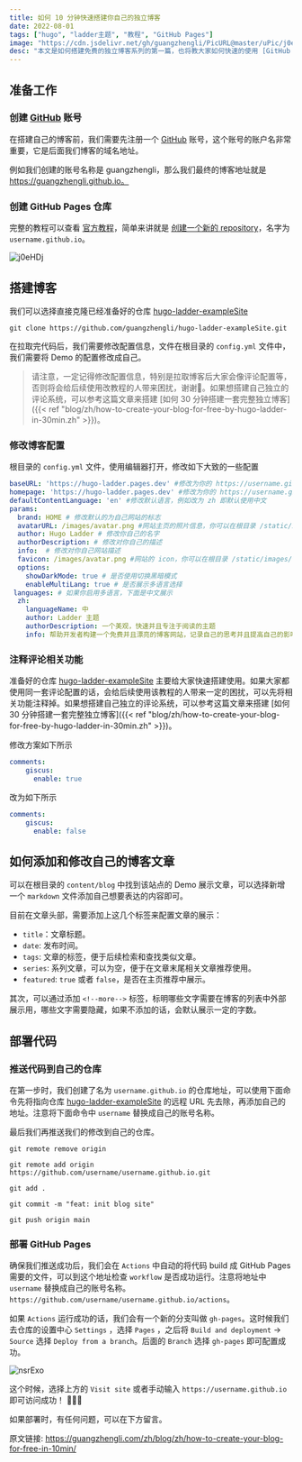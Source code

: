 ```yaml
---
title: 如何 10 分钟快速搭建你自己的独立博客
date: 2022-08-01
tags: ["hugo", "ladder主题", "教程", "GitHub Pages"]
image: "https://cdn.jsdelivr.net/gh/guangzhengli/PicURL@master/uPic/j0eHDj.png"
desc: "本文是如何搭建免费的独立博客系列的第一篇，也将教大家如何快速的使用 [GitHub Pages](https://pages.github.com/) 的功能来搭建属于自己的博客。"
---
```


<!--more-->

## 准备工作

### 创建 [GitHub](https://github.com/) 账号

在搭建自己的博客前，我们需要先注册一个 [GitHub](https://github.com/) 账号，这个账号的账户名非常重要，它是后面我们博客的域名地址。

例如我们创建的账号名称是 guangzhengli，那么我们最终的博客地址就是 https://guangzhengli.github.io。

### 创建 GitHub Pages 仓库

完整的教程可以查看 [官方教程](https://pages.github.com/)，简单来讲就是 [创建一个新的 repository](https://github.com/new)，名字为 `username.github.io`。

![j0eHDj](https://cdn.jsdelivr.net/gh/guangzhengli/PicURL@master/uPic/j0eHDj.png)

## 搭建博客

我们可以选择直接克隆已经准备好的仓库 [hugo-ladder-exampleSite](https://github.com/guangzhengli/hugo-ladder-exampleSite)

```
git clone https://github.com/guangzhengli/hugo-ladder-exampleSite.git
```

在拉取完代码后，我们需要修改配置信息，文件在根目录的 `config.yml` 文件中，我们需要将 Demo 的配置修改成自己。

> 请注意，一定记得修改配置信息，特别是拉取博客后大家会像评论配置等，否则将会给后续使用改教程的人带来困扰，谢谢🙏。如果想搭建自己独立的评论系统，可以参考这篇文章来搭建 [如何 30 分钟搭建一套完整独立博客]({{< ref "blog/zh/how-to-create-your-blog-for-free-by-hugo-ladder-in-30min.zh" >}})。

### 修改博客配置

根目录的 `config.yml` 文件，使用编辑器打开，修改如下大致的一些配置

```yml
baseURL: 'https://hugo-ladder.pages.dev' #修改为你的 https://username.github.io
homepage: 'https://hugo-ladder.pages.dev' #修改为你的 https://username.github.io
defaultContentLanguage: 'en' #修改默认语言，例如改为 zh 即默认使用中文
params:
  brand: HOME # 修改默认的为自己网站的标志
  avatarURL: /images/avatar.png #网站主页的照片信息，你可以在根目录 /static/images/ 里面替换成自己的照片
  author: Hugo Ladder # 修改你自己的名字
  authorDescription: # 修改对你自己的描述
  info:  # 修改对你自己网站描述
  favicon: /images/avatar.png #网站的 icon，你可以在根目录 /static/images/ 里面替换成自己的照片
  options:
    showDarkMode: true # 是否使用切换黑暗模式
    enableMultiLang: true # 是否展示多语言选择
 languages: # 如果你启用多语言，下面是中文展示
  zh:
    languageName: 中
    author: Ladder 主题
    authorDescription: 一个美观，快速并且专注于阅读的主题
    info: 帮助开发者构建一个免费并且漂亮的博客网站，记录自己的思考并且提高自己的影响力
```

### 注释评论相关功能

准备好的仓库 [hugo-ladder-exampleSite](https://github.com/guangzhengli/hugo-ladder-exampleSite) 主要给大家快速搭建使用。如果大家都使用同一套评论配置的话，会给后续使用该教程的人带来一定的困扰，可以先将相关功能注释掉。如果想搭建自己独立的评论系统，可以参考这篇文章来搭建 [如何 30 分钟搭建一套完整独立博客]({{< ref "blog/zh/how-to-create-your-blog-for-free-by-hugo-ladder-in-30min.zh" >}})。

修改方案如下所示

```yml
comments:
    giscus:
      enable: true
```

改为如下所示

```yml
comments:
    giscus:
      enable: false
```

## 如何添加和修改自己的博客文章

可以在根目录的 `content/blog` 中找到该站点的 Demo 展示文章，可以选择新增一个 `markdown` 文件添加自己想要表达的内容即可。

目前在文章头部，需要添加上这几个标签来配置文章的展示：

* `title`：文章标题。
* `date`: 发布时间。
* `tags`: 文章的标签，便于后续检索和查找类似文章。
* `series`: 系列文章，可以为空，便于在文章末尾相关文章推荐使用。
* `featured`: `true` 或者  `false`，是否在主页推荐中展示。

其次，可以通过添加 `<!--more-->` 标签，标明哪些文字需要在博客的列表中外部展示用，哪些文字需要隐藏，如果不添加的话，会默认展示一定的字数。

## 部署代码

### 推送代码到自己的仓库

在第一步时，我们创建了名为  `username.github.io` 的仓库地址，可以使用下面命令先将指向仓库 [hugo-ladder-exampleSite](https://github.com/guangzhengli/hugo-ladder-exampleSite) 的远程 URL 先去除，再添加自己的地址。注意将下面命令中 `username` 替换成自己的账号名称。

最后我们再推送我们的修改到自己的仓库。

```shell
git remote remove origin

git remote add origin https://github.com/username/username.github.io.git

git add .

git commit -m "feat: init blog site"

git push origin main
```

### 部署 GitHub Pages

确保我们推送成功后，我们会在 `Actions` 中自动的将代码 build 成 GitHub Pages 需要的文件，可以到这个地址检查 `workflow` 是否成功运行。注意将地址中 `username` 替换成自己的账号名称。`https://github.com/username/username.github.io/actions`。

如果 `Actions` 运行成功的话，我们会有一个新的分支叫做 `gh-pages`。这时候我们去仓库的设置中心 `Settings` ，选择 `Pages` ，之后将 `Build and deployment` -> `Source` 选择 `Deploy from a branch`。后面的 `Branch` 选择 `gh-pages` 即可配置成功。

![nsrExo](https://cdn.jsdelivr.net/gh/guangzhengli/PicURL@master/uPic/nsrExo.png)

这个时候，选择上方的 `Visit site` 或者手动输入 `https://username.github.io` 即可访问成功！ 🎉🎉🎉

如果部署时，有任何问题，可以在下方留言。

原文链接: https://guangzhengli.com/zh/blog/zh/how-to-create-your-blog-for-free-in-10min/